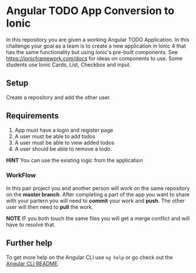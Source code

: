 

# Angular TODO App Conversion to Ionic

In this repository you are given a working Angular TODO Application. In this challenge your goal as a team is to create a new application in Ionic 4 that has the same functionality but using Ionic's pre-built components. 
See https://ionicframework.com/docs for ideas on components to use. Some students use Ionic Cards, List, Checkbox and input. 


## Setup 
Create a repository and add the other user. 

## Requirements
1. App must have a login and register page
2. A user must be able to add todos
3. A user must be able to view added todos
4. A user should be able to remove a todo.

**HINT** You can use the existing logic from the application

### WorkFlow
In this pair project you and another person will work on the same repository on the **master branch**. After completing a part of the app you want to share with your partern you will need to **commit** your work and **push**. The other user will then need to **pull** the work. 

**NOTE** IF you both touch the same files you will get a merge conflict and will have to resolve that.

## Further help

To get more help on the Angular CLI use `ng help` or go check out the [Angular CLI README](https://github.com/angular/angular-cli/blob/master/README.md).
